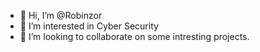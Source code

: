 - 👋 Hi, I’m @Robinzor
- 👀 I’m interested in Cyber Security
- 💞️ I’m looking to collaborate on some intresting projects.

